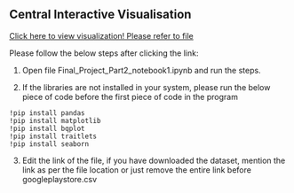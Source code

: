 

## Central Interactive Visualisation



<a href="https://mybinder.org/v2/gh/priyab2/git-wiki.git/master/">Click here to view visualization! Please refer to file </a>

Please follow the below steps after clicking the link:

1. Open file Final_Project_Part2_notebook1.ipynb and run the steps.

2. If the libraries are not installed in your system, please run the below piece of code before the first piece of code in the program

```
!pip install pandas
!pip install matplotlib
!pip install bqplot
!pip install traitlets
!pip install seaborn
```

3. Edit the link of the file, if you have downloaded the dataset, mention the link as per the file location or just remove the entire link before googleplaystore.csv

